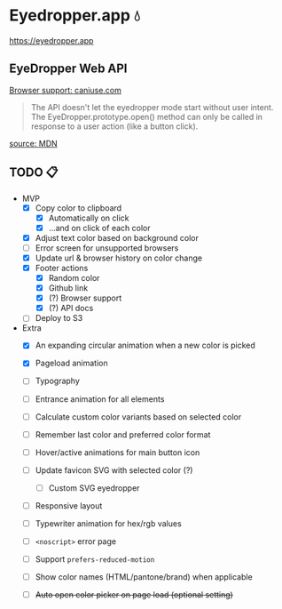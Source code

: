 # Eyedropper.app 💧

<https://eyedropper.app>

## EyeDropper Web API

[Browser support: caniuse.com](https://caniuse.com/mdn-api_eyedropper)

> The API doesn't let the eyedropper mode start without user intent. The EyeDropper.prototype.open() method can only be called in response to a user action (like a button click).

[source: MDN](https://developer.mozilla.org/en-US/docs/Web/API/EyeDropper_API#security_and_privacy_measures)

## TODO 📋

- MVP
  - [x] Copy color to clipboard
    - [x] Automatically on click
    - [x] ...and on click of each color
  - [x] Adjust text color based on background color
  - [ ] Error screen for unsupported browsers
  - [x] Update url & browser history on color change
  - [x] Footer actions
    - [x] Random color
    - [x] Github link
    - [x] (?) Browser support
    - [x] (?) API docs
  - [ ] Deploy to S3
- Extra
  - [x] An expanding circular animation when a new color is picked
  - [x] Pageload animation
  - [ ] Typography
  - [ ] Entrance animation for all elements
  - [ ] Calculate custom color variants based on selected color
  - [ ] Remember last color and preferred color format
  - [ ] Hover/active animations for main button icon
  - [ ] Update favicon SVG with selected color (?)
    - [ ] Custom SVG eyedropper
  - [ ] Responsive layout
  - [ ] Typewriter animation for hex/rgb values
  - [ ] `<noscript>` error page
  - [ ] Support `prefers-reduced-motion`
  - [ ] Show color names (HTML/pantone/brand) when applicable
  - [ ] ~~Auto open color picker on page load (optional setting)~~

